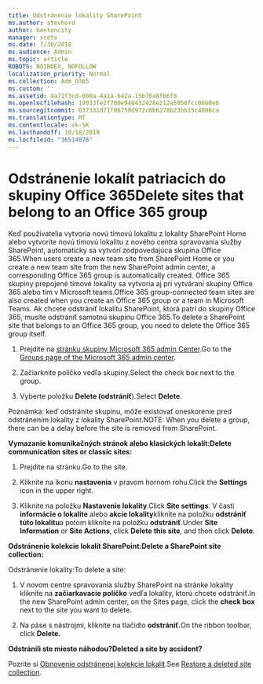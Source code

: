 ```yaml
---
title: Odstránenie lokality SharePoint
ms.author: stevhord
author: bentoncity
manager: scotv
ms.date: 7/30/2018
ms.audience: Admin
ms.topic: article
ROBOTS: NOINDEX, NOFOLLOW
localization_priority: Normal
ms.collection: Adm_O365
ms.custom: ''
ms.assetid: 4a71f3cd-000a-4a1a-b42a-15b70a8fb6f8
ms.openlocfilehash: 19033fe2f700e940432428e212a5956fcc06b0e6
ms.sourcegitcommit: 037331d71f06750d972c0b6278b23bb15c4806ca
ms.translationtype: MT
ms.contentlocale: sk-SK
ms.lasthandoff: 10/18/2019
ms.locfileid: "36514076"
---
```

# <a name="delete-sites-that-belong-to-an-office-365-group"></a><span data-ttu-id="22af0-102">Odstránenie lokalít patriacich do skupiny Office 365</span><span class="sxs-lookup"><span data-stu-id="22af0-102">Delete sites that belong to an Office 365 group</span></span>

<span data-ttu-id="22af0-103">Keď používatelia vytvoria novú tímovú lokalitu z lokality SharePoint Home alebo vytvoríte novú tímovú lokalitu z nového centra spravovania služby SharePoint, automaticky sa vytvorí zodpovedajúca skupina Office 365.</span><span class="sxs-lookup"><span data-stu-id="22af0-103">When users create a new team site from SharePoint Home or you create a new team site from the new SharePoint admin center, a corresponding Office 365 group is automatically created.</span></span> <span data-ttu-id="22af0-104">Office 365 skupiny prepojené tímové lokality sa vytvoria aj pri vytváraní skupiny Office 365 alebo tím v Microsoft teams.</span><span class="sxs-lookup"><span data-stu-id="22af0-104">Office 365 group-connected team sites are also created when you create an Office 365 group or a team in Microsoft Teams.</span></span> <span data-ttu-id="22af0-105">Ak chcete odstrániť lokalitu SharePoint, ktorá patrí do skupiny Office 365, musíte odstrániť samotnú skupinu Office 365.</span><span class="sxs-lookup"><span data-stu-id="22af0-105">To delete a SharePoint site that belongs to an Office 365 group, you need to delete the Office 365 group itself.</span></span> 
  
1. <span data-ttu-id="22af0-106">Prejdite na [stránku skupiny Microsoft 365 admin Center](https://portal.office.com/adminportal/home#/groups).</span><span class="sxs-lookup"><span data-stu-id="22af0-106">Go to the [Groups page of the Microsoft 365 admin center](https://portal.office.com/adminportal/home#/groups).</span></span>
    
2. <span data-ttu-id="22af0-107">Začiarknite políčko vedľa skupiny.</span><span class="sxs-lookup"><span data-stu-id="22af0-107">Select the check box next to the group.</span></span>
    
3. <span data-ttu-id="22af0-108">Vyberte položku **Delete (odstrániť**).</span><span class="sxs-lookup"><span data-stu-id="22af0-108">Select **Delete**.</span></span>
    
<span data-ttu-id="22af0-109">Poznámka: keď odstránite skupinu, môže existovať oneskorenie pred odstránením lokality z lokality SharePoint.</span><span class="sxs-lookup"><span data-stu-id="22af0-109">NOTE: When you delete a group, there can be a delay before the site is removed from SharePoint.</span></span>
  
<span data-ttu-id="22af0-110">**Vymazanie komunikačných stránok alebo klasických lokalít:**</span><span class="sxs-lookup"><span data-stu-id="22af0-110">**Delete communication sites or classic sites:**</span></span>

1. <span data-ttu-id="22af0-111">Prejdite na stránku.</span><span class="sxs-lookup"><span data-stu-id="22af0-111">Go to the site.</span></span>
  
2. <span data-ttu-id="22af0-112">Kliknite na ikonu **nastavenia** v pravom hornom rohu.</span><span class="sxs-lookup"><span data-stu-id="22af0-112">Click the **Settings** icon in the upper right.</span></span> 
  
3. <span data-ttu-id="22af0-113">Kliknite na položku **Nastavenie lokality**.</span><span class="sxs-lookup"><span data-stu-id="22af0-113">Click **Site settings**.</span></span> <span data-ttu-id="22af0-114">V časti **informácie o lokalite** alebo **akcie lokality**kliknite na položku **odstrániť túto lokalitu**a potom kliknite na položku **odstrániť**.</span><span class="sxs-lookup"><span data-stu-id="22af0-114">Under **Site Information** or **Site Actions**, click **Delete this site**, and then click **Delete**.</span></span>
  
<span data-ttu-id="22af0-115">**Odstránenie kolekcie lokalít SharePoint:**</span><span class="sxs-lookup"><span data-stu-id="22af0-115">**Delete a SharePoint site collection:**</span></span>

<span data-ttu-id="22af0-116">Odstránenie lokality:</span><span class="sxs-lookup"><span data-stu-id="22af0-116">To delete a site:</span></span>
  
1. <span data-ttu-id="22af0-117">V novom centre spravovania služby SharePoint na stránke lokality kliknite na **začiarkavacie políčko** vedľa lokality, ktorú chcete odstrániť.</span><span class="sxs-lookup"><span data-stu-id="22af0-117">In the new SharePoint admin center, on the Sites page, click the **check box** next to the site you want to delete.</span></span> 
    
2. <span data-ttu-id="22af0-118">Na páse s nástrojmi, kliknite na tlačidlo **odstrániť.**</span><span class="sxs-lookup"><span data-stu-id="22af0-118">On the ribbon toolbar, click **Delete.**</span></span>
    
<span data-ttu-id="22af0-119">**Odstránili ste miesto náhodou?**</span><span class="sxs-lookup"><span data-stu-id="22af0-119">**Deleted a site by accident?**</span></span>

<span data-ttu-id="22af0-120">Pozrite si [Obnovenie odstránenej kolekcie lokalít](https://go.microsoft.com/fwlink/?linkid=867660).</span><span class="sxs-lookup"><span data-stu-id="22af0-120">See [Restore a deleted site collection](https://go.microsoft.com/fwlink/?linkid=867660).</span></span>
  

